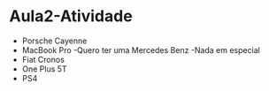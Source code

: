# Aula2-Atividade
- Porsche Cayenne
- MacBook Pro
-Quero ter uma Mercedes Benz
-Nada em especial
- Fiat Cronos
- One Plus 5T
- PS4